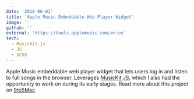 ```yaml
---
date: '2018-06-01'
title: 'Apple Music Embeddable Web Player Widget'
image: ''
github: ''
external: 'https://tools.applemusic.com/en-us'
tech:
  - MusicKit.js
  - JS
  - SCSS
---
```


Apple Music embeddable web player widget that lets users log in and listen to full songs in the browser. Leverages [MusicKit JS](https://developer.apple.com/documentation/musickitjs), which I also had the opportunity to work on during its early stages. Read more about this project on [9to5Mac](https://9to5mac.com/2018/06/03/apple-music-embeddable-web-player-listen-browser/).
